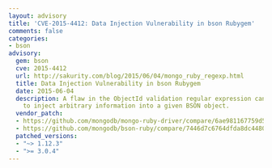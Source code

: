 ```yaml
---
layout: advisory
title: 'CVE-2015-4412: Data Injection Vulnerability in bson Rubygem'
comments: false
categories:
- bson
advisory:
  gem: bson
  cve: 2015-4412
  url: http://sakurity.com/blog/2015/06/04/mongo_ruby_regexp.html
  title: Data Injection Vulnerability in bson Rubygem
  date: 2015-06-04
  description: A flaw in the ObjectId validation regular expression can enable attackers
    to inject arbitrary information into a given BSON object.
  vendor_patch:
  - https://github.com/mongodb/mongo-ruby-driver/compare/6ae981167759d5819ba3d41e374e5b2af5b79077~1...9859a3ab9773a8a883eb8438b665a921cc991c71
  - https://github.com/mongodb/bson-ruby/compare/7446d7c6764dfda8dc4480ce16d5c023e74be5ca...28f34978a85b689a4480b4d343389bf4886522e7
  patched_versions:
  - "~> 1.12.3"
  - ">= 3.0.4"
---
```

